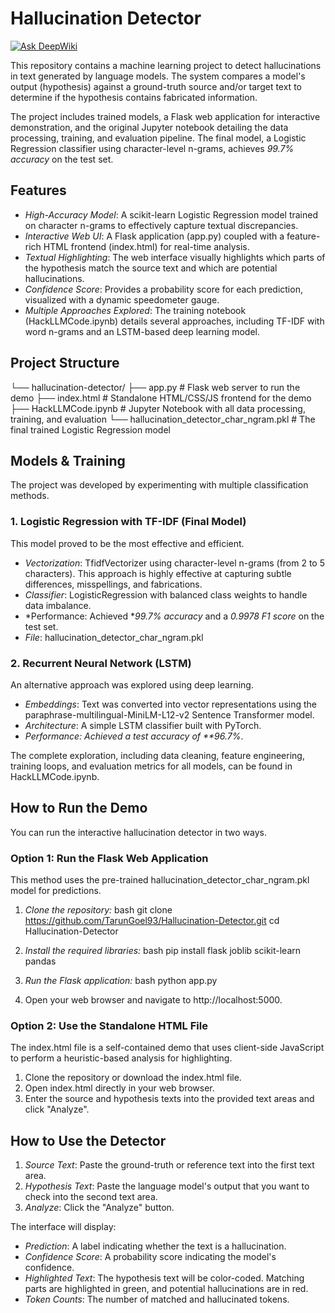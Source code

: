 # Hallucination Detector
[![Ask DeepWiki](https://devin.ai/assets/askdeepwiki.png)](https://deepwiki.com/TarunGoel93/Hallucination-Detector)

This repository contains a machine learning project to detect hallucinations in text generated by language models. The system compares a model's output (hypothesis) against a ground-truth source and/or target text to determine if the hypothesis contains fabricated information.

The project includes trained models, a Flask web application for interactive demonstration, and the original Jupyter notebook detailing the data processing, training, and evaluation pipeline. The final model, a Logistic Regression classifier using character-level n-grams, achieves *99.7% accuracy* on the test set.

## Features

- *High-Accuracy Model*: A scikit-learn Logistic Regression model trained on character n-grams to effectively capture textual discrepancies.
- *Interactive Web UI*: A Flask application (app.py) coupled with a feature-rich HTML frontend (index.html) for real-time analysis.
- *Textual Highlighting*: The web interface visually highlights which parts of the hypothesis match the source text and which are potential hallucinations.
- *Confidence Score*: Provides a probability score for each prediction, visualized with a dynamic speedometer gauge.
- *Multiple Approaches Explored*: The training notebook (HackLLMCode.ipynb) details several approaches, including TF-IDF with word n-grams and an LSTM-based deep learning model.

## Project Structure


└── hallucination-detector/
    ├── app.py                            # Flask web server to run the demo
    ├── index.html                        # Standalone HTML/CSS/JS frontend for the demo
    ├── HackLLMCode.ipynb                 # Jupyter Notebook with all data processing, training, and evaluation
    └── hallucination_detector_char_ngram.pkl  # The final trained Logistic Regression model


## Models & Training

The project was developed by experimenting with multiple classification methods.

### 1. Logistic Regression with TF-IDF (Final Model)

This model proved to be the most effective and efficient.
- *Vectorization*: TfidfVectorizer using character-level n-grams (from 2 to 5 characters). This approach is highly effective at capturing subtle differences, misspellings, and fabrications.
- *Classifier*: LogisticRegression with balanced class weights to handle data imbalance.
- *Performance: Achieved **99.7% accuracy* and a *0.9978 F1 score* on the test set.
- *File*: hallucination_detector_char_ngram.pkl

### 2. Recurrent Neural Network (LSTM)

An alternative approach was explored using deep learning.
- *Embeddings*: Text was converted into vector representations using the paraphrase-multilingual-MiniLM-L12-v2 Sentence Transformer model.
- *Architecture*: A simple LSTM classifier built with PyTorch.
- *Performance: Achieved a test accuracy of **96.7%*.

The complete exploration, including data cleaning, feature engineering, training loops, and evaluation metrics for all models, can be found in HackLLMCode.ipynb.

## How to Run the Demo

You can run the interactive hallucination detector in two ways.

### Option 1: Run the Flask Web Application

This method uses the pre-trained hallucination_detector_char_ngram.pkl model for predictions.

1.  *Clone the repository:*
    bash
    git clone https://github.com/TarunGoel93/Hallucination-Detector.git
    cd Hallucination-Detector
    

2.  *Install the required libraries:*
    bash
    pip install flask joblib scikit-learn pandas
    

3.  *Run the Flask application:*
    bash
    python app.py
    

4.  Open your web browser and navigate to http://localhost:5000.

### Option 2: Use the Standalone HTML File

The index.html file is a self-contained demo that uses client-side JavaScript to perform a heuristic-based analysis for highlighting.

1.  Clone the repository or download the index.html file.
2.  Open index.html directly in your web browser.
3.  Enter the source and hypothesis texts into the provided text areas and click "Analyze".

## How to Use the Detector

1.  *Source Text*: Paste the ground-truth or reference text into the first text area.
2.  *Hypothesis Text*: Paste the language model's output that you want to check into the second text area.
3.  *Analyze*: Click the "Analyze" button.

The interface will display:
- *Prediction*: A label indicating whether the text is a hallucination.
- *Confidence Score*: A probability score indicating the model's confidence.
- *Highlighted Text*: The hypothesis text will be color-coded. Matching parts are highlighted in green, and potential hallucinations are in red.
- *Token Counts*: The number of matched and hallucinated tokens.
